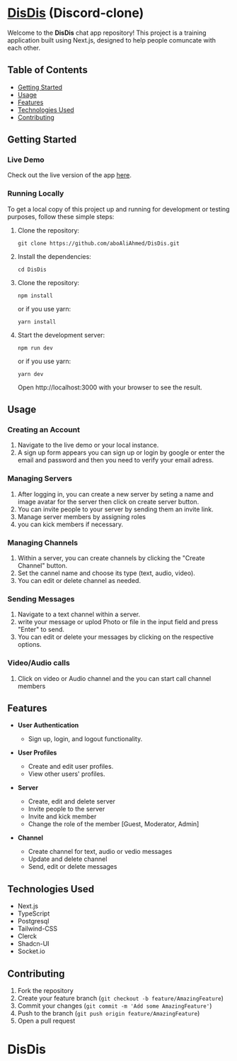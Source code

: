 # [DisDis](https://dis21.up.railway.app/servers/185ec944-c8f8-4a84-a690-5fa629581376/channels/75f67997-6070-432c-b456-17db3a524d91) (Discord-clone)

Welcome to the **DisDis** chat app repository! This project is a training application built using Next.js, designed to help people comuncate with each other.

## Table of Contents

- [Getting Started](#getting-started)
- [Usage](#usage)
- [Features](#features)
- [Technologies Used](#technologies-used)
- [Contributing](#contributing)

## Getting Started

### Live Demo

Check out the live version of the app [here](https://dis21.up.railway.app/servers/185ec944-c8f8-4a84-a690-5fa629581376/channels/75f67997-6070-432c-b456-17db3a524d91).

### Running Locally

To get a local copy of this project up and running for development or testing purposes, follow these simple steps:

1. Clone the repository:
   ```
   git clone https://github.com/aboAliAhmed/DisDis.git
   ```
2. Install the dependencies:
   ```
   cd DisDis
   ```
3. Clone the repository:
   ```
   npm install
   ```
   or if you use yarn:
   ```
   yarn install
   ```
4. Start the development server:
   ```
   npm run dev
   ```
   or if you use yarn:
   ```
   yarn dev
   ```
   Open http://localhost:3000 with your browser to see the result.

## Usage

### Creating an Account

1. Navigate to the live demo or your local instance.
2. A sign up form appears you can sign up or login by google or enter the email and password and then you need to verify your email adress.

### Managing Servers

1. After logging in, you can create a new server by seting a name and image avatar for the server then click on create server button.
2. You can invite people to your server by sending them an invite link.
3. Manage server members by assigning roles
4. you can kick members if necessary.

### Managing Channels

1. Within a server, you can create channels by clicking the "Create Channel" button.
2. Set the cannel name and choose its type (text, audio, video).
3. You can edit or delete channel as needed.

### Sending Messages

1. Navigate to a text channel within a server.
2. write your message or uplod Photo or file in the input field and press "Enter" to send.
3. You can edit or delete your messages by clicking on the respective options.

### Video/Audio calls

1. Click on video or Audio channel and the you can start call channel members

## Features

- **User Authentication**

  - Sign up, login, and logout functionality.

- **User Profiles**

  - Create and edit user profiles.
  - View other users' profiles.

- **Server**

  - Create, edit and delete server
  - Invite people to the server
  - Invite and kick member
  - Change the role of the member [Guest, Moderator, Admin]

- **Channel**

  - Create channel for text, audio or vedio messages
  - Update and delete channel
  - Send, edit or delete messages

## Technologies Used

- Next.js
- TypeScript
- Postgresql
- Tailwind-CSS
- Clerck
- Shadcn-UI
- Socket.io

## Contributing

1. Fork the repository
2. Create your feature branch (`git checkout -b feature/AmazingFeature`)
3. Commit your changes (`git commit -m 'Add some AmazingFeature'`)
4. Push to the branch (`git push origin feature/AmazingFeature`)
5. Open a pull request
# DisDis
